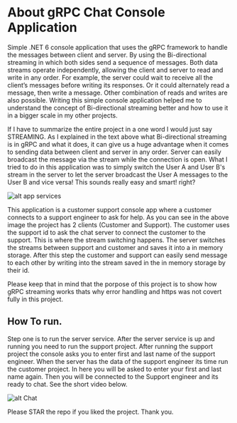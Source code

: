 # About gRPC Chat Console Application
Simple .NET 6 console application that uses the gRPC framework to handle the messages between client and server. By using the Bi-directional streaming in which both sides send a sequence of messages. Both data streams operate independently, allowing the client and server to read and write in any order. For example, the server could wait to receive all the client’s messages before writing its responses. Or it could alternately read a message, then write a message. Other combination of reads and writes are also possible. Writing this simple console application helped me to understand the concept of Bi-directional streaming better and how to use it in a bigger scale in my other projects. 

If I have to summarize the entire project in a one word I would just say STREAMING. As I explained in the text above what Bi-directional streaming is in gRPC and what it does, it can give us a huge advantage when it comes to sending data between client and server in any order. Server can easily broadcast the message via the stream while the connection is open. What I tried to do in this application was to simply switch the User A and User B's stream in the server to let the server broadcast the User A messages to the User B and vice versa! This sounds really easy and smart! right?  

![alt app services](https://github.com/behdad088/gRPC-SupportChat/blob/main/Images/gRPC.gif)

This application is a customer support console app where a customer connects to a support engineer to ask for help. As you can see in the above image the project has 2 clients (Customer and Support). The customer uses the support id to ask the chat server to connect the customer to the support. This is where the stream switching happens. The server switches the streams between support and customer and saves it into a in memory storage. After this step the customer and support can easily send message to each other by writing into the stream saved in the in memory storage by their id. 

Please keep that in mind that the porpose of this project is to show how gRPC streaming works thats why error handling and https was not covert fully in this project.

## How To run. 

Step one is to run the server service. After the server service is up and running you need to run the support project. After running the support project the console asks you to enter first and last name of the support engineer. When the server has the data of the support engineer its time run the customer project. In here you will be asked to enter your first and last name again. Then you will be connected to the Support engineer and its ready to chat. See the short video below.

![alt Chat](https://github.com/behdad088/gRPC-SupportChat/blob/main/Images/chat.gif)

Please STAR the repo if you liked the project. Thank you.
